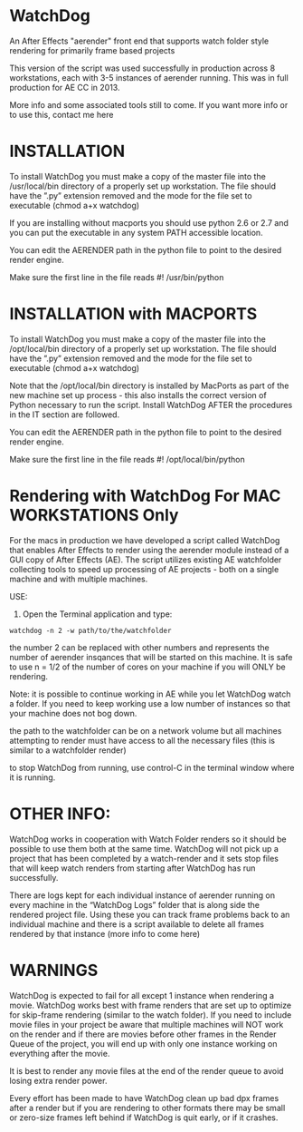 WatchDog
=======

An After Effects "aerender" front end that supports watch folder style rendering for primarily frame based projects

This version of the script was used successfully in production across 8 workstations, each with 3-5 instances of aerender running. This was in full production for AE CC in 2013.

More info and some associated tools still to come. If you want more info or to use this, contact me here

INSTALLATION
============

To install WatchDog you must make a copy of the master file into the /usr/local/bin directory of a properly set up workstation. The file should have the ”.py” extension removed and the mode for the file set to executable (chmod a+x watchdog)

If you are installing without macports you should use python 2.6 or 2.7 and you can put the executable in any system PATH accessible location.

You can edit the AERENDER path in the python file to point to the desired render engine.

Make sure the first line in the file reads     #! /usr/bin/python 


INSTALLATION with MACPORTS
============

To install WatchDog you must make a copy of the master file into the /opt/local/bin directory of a properly set up workstation. The file should have the ”.py” extension removed and the mode for the file set to executable (chmod a+x watchdog)

Note that the /opt/local/bin directory is installed by MacPorts as part of the new machine set up process - this also installs the correct version of Python necessary to run the script. Install WatchDog AFTER the procedures in the IT section are followed.

You can edit the AERENDER path in the python file to point to the desired render engine.

Make sure the first line in the file reads     #! /opt/local/bin/python 




Rendering with WatchDog For MAC WORKSTATIONS Only
==========================================
For the macs in production we have developed a script called WatchDog that enables After Effects to render using the aerender module instead of a GUI copy of After Effects (AE). The script utilizes existing AE watchfolder collecting tools to speed up processing of AE projects - both on a single machine and with multiple machines.

USE:

1. Open the Terminal application and type:

```
watchdog -n 2 -w path/to/the/watchfolder
```

the number 2 can be replaced with other numbers and represents the number of aerender insqances that will be started on this machine. It is safe to use n = 1/2 of the number of cores on your machine if you will ONLY be rendering.

Note: it is possible to continue working in AE while you let WatchDog watch a folder. If you need to keep working use a low number of instances so that your machine does not bog down.

the path to the watchfolder can be on a network volume but all machines attempting to render must have access to all the necessary files (this is similar to a watchfolder render)

to stop WatchDog from running, use control-C in the terminal window where it is running.


OTHER INFO:
===========
WatchDog works in cooperation with Watch Folder renders so it should be possible to use them both at the same time. WatchDog will not pick up a project that has been completed by a watch-render and it sets stop files that will keep watch renders from starting after WatchDog has run successfully.

There are logs kept for each individual instance of aerender running on every machine in the “WatchDog Logs” folder that is along side the rendered project file. Using these you can track frame problems back to an individual machine and there is a script available to delete all frames rendered by that instance (more info to come here)

WARNINGS
========
WatchDog is expected to fail for all except 1 instance when rendering a movie. WatchDog works best with frame renders that are set up to optimize for skip-frame rendering (similar to the watch folder). If you need to include movie files in your project be aware that multiple machines will NOT work on the render and if there are movies before other frames in the Render Queue of the project, you will end up with only one instance working on everything after the movie.

It is best to render any movie files at the end of the render queue to avoid losing extra render power.

Every effort has been made to have WatchDog clean up bad dpx frames after a render but if you are rendering to other formats there may be small or zero-size frames left behind if WatchDog is quit early, or if it crashes.

